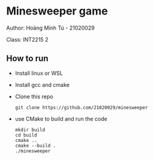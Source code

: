 # Minesweeper game 
Author: Hoàng Minh Tú - 21020029

Class: INT2215 2

## How to run
- Install linux or WSL
- Install gcc and cmake
- Clone this repo

      git clone https://github.com/21020029/minesweeper
      
- use CMake to build and run the code

      mkdir build
      cd build
      cmake ..
      cmake --build .
      ./minesweeper
